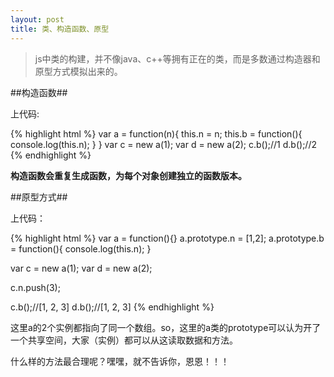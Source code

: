 ```yaml
---
layout: post
title: 类、构造函数、原型
---
```


> js中类的构建，并不像java、c++等拥有正在的类，而是多数通过构造器和原型方式模拟出来的。

##构造函数##

上代码:

{% highlight html %}
var a = function(n){
	this.n = n;
	this.b = function(){
		console.log(this.n);
	}
}
var c = new a(1);
var d = new a(2);
c.b();//1
d.b();//2
{% endhighlight %}

**构造函数会重复生成函数，为每个对象创建独立的函数版本。**

##原型方式##

上代码：

{% highlight html %}
var a = function(){}
a.prototype.n = [1,2];
a.prototype.b = function(){
	console.log(this.n);
}

var c = new a(1);
var d = new a(2);

c.n.push(3);

c.b();//[1, 2, 3]
d.b();//[1, 2, 3]
{% endhighlight %}

这里a的2个实例都指向了同一个数组。so，这里的a类的prototype可以认为开了一个共享空间，大家（实例）都可以从这读取数据和方法。

什么样的方法最合理呢？嘿嘿，就不告诉你，恩恩！！！